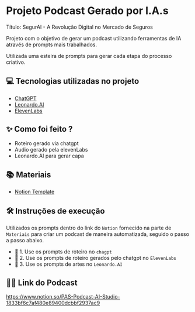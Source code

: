 # Projeto Podcast Gerado por I.A.s

Título: SegurAI - A Revolução Digital no Mercado de Seguros

Projeto com o objetivo de gerar um podcast utilizando ferramentas de IA através de prompts mais trabalhados.

Utilizada uma esteira de prompts para gerar cada etapa do processo criativo.

## 💻 Tecnologias utilizadas no projeto

- [ChatGPT](https://chat.openai.com/) 
- [Leonardo.AI](https://leonardo.ai/)
- [ElevenLabs](https://beta.elevenlabs.io/)

## ✨ Como foi feito ?

- Roteiro gerado via chatgpt
- Audio gerado pela elevenLabs
- Leonardo.AI para gerar capa

## 📚 Materiais

- [Notion Template](https://helpful-jump-17b.notion.site/PAS-Podcast-AI-Studio-210489e15d7a4a73b743bb159e45d06f?pvs=4)

## 🛠️ Instruções de execução

Utilizados os prompts dentro do link do `Notion` fornecido na parte de `Materiais` para criar um podcast de maneira automatizada, seguido o passo a passo abaixo.

- 🤖 1. Use os prompts de roteiro no `chagpt`
- 🤖 2. Use os prompts de roteiro gerados pelo chatgpt no `ElevenLabs`
- 🤖 3. Use os prompts de artes no `Leonardo.AI`

## 👨‍💻 Link do Podcast

https://www.notion.so/PAS-Podcast-AI-Studio-1833bf6c7af480e89400dcbbf2937ac9
